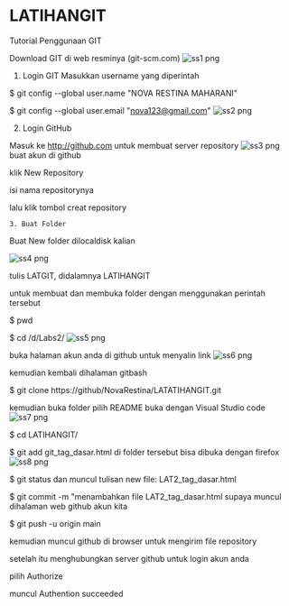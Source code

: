 # LATIHANGIT

Tutorial Penggunaan GIT

Download GIT di web resminya (git-scm.com)
![ss1 png](https://user-images.githubusercontent.com/115637858/196013618-05148dc2-dd06-4874-9db3-afce3a35993c.png)


  1. Login GIT
 Masukkan username yang diperintah
 
 $ git config --global user.name "NOVA RESTINA MAHARANI"
 
 $ git config --global user.email "nova123@gmail.com"
 ![ss2 png](https://user-images.githubusercontent.com/115637858/196013921-a43080aa-f09d-473c-820b-2e5b967fb94c.png)
 
 2. Login GitHub
 
Masuk ke http://github.com untuk membuat server repository
![ss3 png](https://user-images.githubusercontent.com/115637858/196014052-f3a4612d-0290-4ad6-a813-6bd5a5c5cb58.png)
buat akun di github

klik New Repository

isi nama repositorynya

lalu klik tombol creat repository

    3. Buat Folder
    
Buat New folder dilocaldisk kalian

![ss4 png](https://user-images.githubusercontent.com/115637858/196014225-cff763f1-04bb-4169-b1a3-a39a7487f9ff.png)

tulis LATGIT, didalamnya LATIHANGIT

untuk membuat dan membuka folder dengan menggunakan perintah tersebut

$ pwd

$ cd /d/Labs2/
![ss5 png](https://user-images.githubusercontent.com/115637858/196014364-b743fe80-1377-4cc5-b466-c27464fd9d86.png)

buka halaman akun anda di github untuk menyalin link
![ss6 png](https://user-images.githubusercontent.com/115637858/196014483-b7e4aadc-6076-4b3d-845c-2ac20c35a0dd.png)

kemudian kembali dihalaman gitbash

$ git clone https://github/NovaRestina/LATATIHANGIT.git

kemudian buka folder pilih README buka dengan Visual Studio code
![ss7 png](https://user-images.githubusercontent.com/115637858/196014555-e243b985-b18b-4ae4-89c8-fc52ea1d0155.png)

$ cd LATIHANGIT/

$ git add git_tag_dasar.html di folder tersebut bisa dibuka dengan firefox
![ss8 png](https://user-images.githubusercontent.com/115637858/196014688-9aa09f71-d34e-4616-872c-c8b16383f507.png)

$ git status dan muncul tulisan new file: LAT2_tag_dasar.html

$ git commit -m "menambahkan file LAT2_tag_dasar.html supaya muncul dihalaman web github akun kita


$ git push -u origin main 

kemudian muncul github di browser untuk mengirim file repository

setelah itu menghubungkan server github untuk login akun anda

pilih Authorize

muncul Authention succeeded

 

